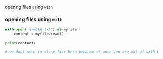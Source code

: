 opening files using `with`

### opening files using `with`

```python
with open('sample.txt') as myfile:
	content = myfile.read()
	
print(content)

# we dont need to close file here because of once you are out of with block it gets closed automatically
```